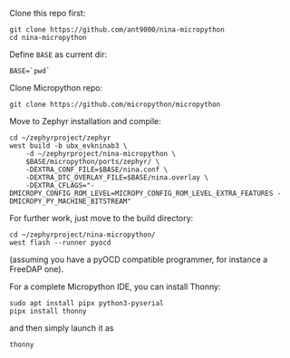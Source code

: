 Clone this repo first:

```
git clone https://github.com/ant9000/nina-micropython
cd nina-micropython
```

Define `BASE` as current dir:

```
BASE=`pwd`
```

Clone Micropython repo:

```
git clone https://github.com/micropython/micropython
```

Move to Zephyr installation and compile:

```
cd ~/zephyrproject/zephyr
west build -b ubx_evkninab3 \
    -d ~/zephyrproject/nina-micropython \
    $BASE/micropython/ports/zephyr/ \
    -DEXTRA_CONF_FILE=$BASE/nina.conf \
    -DEXTRA_DTC_OVERLAY_FILE=$BASE/nina.overlay \
    -DEXTRA_CFLAGS="-DMICROPY_CONFIG_ROM_LEVEL=MICROPY_CONFIG_ROM_LEVEL_EXTRA_FEATURES -DMICROPY_PY_MACHINE_BITSTREAM"
```

For further work, just move to the build directory:

```
cd ~/zephyrproject/nina-micropython/
west flash --runner pyocd
```

(assuming you have a pyOCD compatible programmer, for instance a FreeDAP one).

For a complete Micropython IDE, you can install Thonny:

```
sudo apt install pipx python3-pyserial
pipx install thonny
```

and then simply launch it as

```
thonny
```
